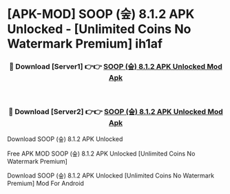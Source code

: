# [APK-MOD] SOOP (숲) 8.1.2 APK Unlocked - [Unlimited Coins No Watermark Premium] ih1af



<div align="center">
<h3>🔴 Download [Server1] 👉👉 <a href="https://momento.my/?title=SOOP_(숲)_8.1.2_APK_Unlocked">SOOP (숲) 8.1.2 APK Unlocked Mod Apk</a></h3><br>

<h3>🔴 Download [Server2] 👉👉 <a href="https://momento.my/?title=SOOP_(숲)_8.1.2_APK_Unlocked">SOOP (숲) 8.1.2 APK Unlocked Mod Apk</a></h3>
</div>



Download SOOP (숲) 8.1.2 APK Unlocked 

Free APK MOD SOOP (숲) 8.1.2 APK Unlocked [Unlimited Coins No Watermark Premium]

Download SOOP (숲) 8.1.2 APK Unlocked [Unlimited Coins No Watermark Premium] Mod For Android

